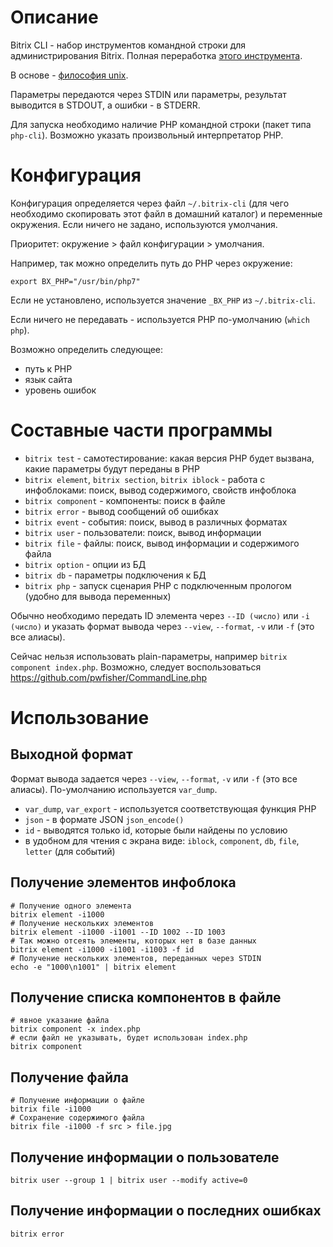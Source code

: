 # Описание

Bitrix CLI - набор инструментов командной строки для администрирования Bitrix. Полная переработка [этого инструмента](https://github.com/dbfun/tools/blob/master/bitrix).

В основе - [философия unix](https://ru.wikipedia.org/wiki/%D0%A4%D0%B8%D0%BB%D0%BE%D1%81%D0%BE%D1%84%D0%B8%D1%8F_UNIX).

Параметры передаются через STDIN или параметры, результат выводится в STDOUT, а ошибки - в STDERR.

Для запуска необходимо наличие PHP командной строки (пакет типа `php-cli`). Возможно указать произвольный интерпретатор PHP.

# Конфигурация

Конфигурация определяется через файл `~/.bitrix-cli` (для чего необходимо скопировать этот файл в домашний каталог) и переменные окружения. Если ничего не задано, используются умолчания.

Приоритет: окружение > файл конфигурации > умолчания.

Например, так можно определить путь до PHP через окружение:

```
export BX_PHP="/usr/bin/php7"
```

Если не установлено, используется значение `_BX_PHP` из `~/.bitrix-cli`.

Если ничего не передавать - используется PHP по-умолчанию (`which php`).

Возможно определить следующее:

* путь к PHP
* язык сайта
* уровень ошибок

# Составные части программы

* `bitrix test` - самотестирование: какая версия PHP будет вызвана, какие параметры будут переданы в PHP
* `bitrix element`, `bitrix section`, `bitrix iblock` - работа с инфоблоками: поиск, вывод содержимого, свойств инфоблока
* `bitrix component` - компоненты: поиск в файле
* `bitrix error` - вывод сообщений об ошибках
* `bitrix event` - события: поиск, вывод в различных форматах
* `bitrix user` - пользователи: поиск, вывод информации
* `bitrix file` - файлы: поиск, вывод информации и содержимого файла
* `bitrix option` - опции из БД
* `bitrix db` - параметры подключения к БД
* `bitrix php` - запуск сценария PHP с подключенным прологом (удобно для вывода переменных)

Обычно необходимо передать ID элемента через `--ID (число)` или `-i (число)` и указать формат вывода через `--view`, `--format`, `-v` или `-f` (это все алиасы).

Сейчас нельзя использовать plain-параметры, например `bitrix component index.php`. Возможно, следует воспользоваться https://github.com/pwfisher/CommandLine.php

# Использование

## Выходной формат

Формат вывода задается через `--view`, `--format`, `-v` или `-f` (это все алиасы). По-умолчанию используется `var_dump`.

* `var_dump`, `var_export` - используется соответствующая функция PHP
* `json` - в формате JSON `json_encode()`
* `id` - выводятся только id, которые были найдены по условию
* в удобном для чтения с экрана виде: `iblock`, `component`, `db`, `file`, `letter` (для событий)

## Получение элементов инфоблока

```
# Получение одного элемента
bitrix element -i1000
# Получение нескольких элементов
bitrix element -i1000 -i1001 --ID 1002 --ID 1003
# Так можно отсеять элементы, которых нет в базе данных
bitrix element -i1000 -i1001 -i1003 -f id
# Получение нескольких элементов, переданных через STDIN
echo -e "1000\n1001" | bitrix element
```

## Получение списка компонентов в файле

```
# явное указание файла
bitrix component -x index.php
# если файл не указывать, будет использован index.php
bitrix component
```

## Получение файла

```
# Получение информации о файле
bitrix file -i1000
# Сохранение содержимого файла
bitrix file -i1000 -f src > file.jpg
```

## Получение информации о пользователе

```
bitrix user --group 1 | bitrix user --modify active=0
```


## Получение информации о последних ошибках

```
bitrix error
```
